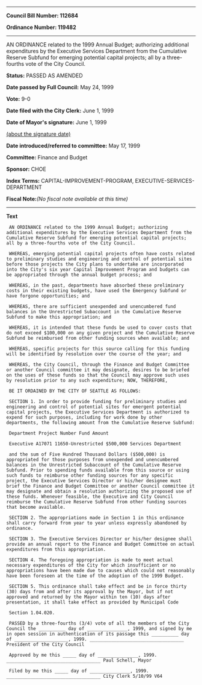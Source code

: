 

********

**Council Bill Number: 112684**
   
**Ordinance Number: 119482**
********

 AN ORDINANCE related to the 1999 Annual Budget; authorizing additional expenditures by the Executive Services Department from the Cumulative Reserve Subfund for emerging potential capital projects; all by a three-fourths vote of the City Council.

**Status:** PASSED AS AMENDED
   
**Date passed by Full Council:** May 24, 1999
   
**Vote:** 9-0
   
**Date filed with the City Clerk:** June 1, 1999
   
**Date of Mayor's signature:** June 1, 1999
   
[(about the signature date)](/~public/approvaldate.htm)
   
   
   
**Date introduced/referred to committee:** May 17, 1999
   
**Committee:** Finance and Budget
   
**Sponsor:** CHOE
   
   
**Index Terms:** CAPITAL-IMPROVEMENT-PROGRAM, EXECUTIVE-SERVICES-DEPARTMENT

**Fiscal Note:**_(No fiscal note available at this time)_

********

**Text**
   
```
 AN ORDINANCE related to the 1999 Annual Budget; authorizing additional expenditures by the Executive Services Department from the Cumulative Reserve Subfund for emerging potential capital projects; all by a three-fourths vote of the City Council.

 WHEREAS, emerging potential capital projects often have costs related to preliminary studies and engineering and control of potential sites before those projects the City plans to undertake are incorporated into the City's six year Capital Improvement Program and budgets can be appropriated through the annual budget process; and

 WHEREAS, in the past, departments have absorbed these preliminary costs in their existing budgets, have used the Emergency Subfund or have forgone opportunities; and

 WHEREAS, there are sufficient unexpended and unencumbered fund balances in the Unrestricted Subaccount in the Cumulative Reserve Subfund to make this appropriation; and

 WHEREAS, it is intended that these funds be used to cover costs that do not exceed $100,000 on any given project and the Cumulative Reserve Subfund be reimbursed from other funding sources when available; and

 WHEREAS, specific projects for this source calling for this funding will be identified by resolution over the course of the year; and

 WHEREAS, the City Council, through the Finance and Budget Committee or another Council committee it may designate, desires to be briefed on the uses of these funds so that the Council may approve such uses by resolution prior to any such expenditure; NOW, THEREFORE,

 BE IT ORDAINED BY THE CITY OF SEATTLE AS FOLLOWS:

 SECTION 1. In order to provide funding for preliminary studies and engineering and control of potential sites for emergent potential capital projects, the Executive Services Department is authorized to expend for such purposes, including for work done by other departments, the following amount from the Cumulative Reserve Subfund:

 Department Project Number Fund Amount

 Executive A17071 11650-Unrestricted $500,000 Services Department

 and the sum of Five Hundred Thousand Dollars ($500,000) is appropriated for those purposes from unexpended and unencumbered balances in the Unrestricted Subaccount of the Cumulative Reserve Subfund. Prior to spending funds available from this source or using such funds to reimburse other funding sources for any specific project, the Executive Services Director or his/her designee must brief the Finance and Budget Committee or another Council committee it may designate and obtain a resolution authorizing the proposed use of these funds. Whenever feasible, the Executive and City Council reimburse the Cumulative Reserve Subfund from other funding sources that become available.

 SECTION 2. The appropriations made in Section 1 in this ordinance shall carry forward from year to year unless expressly abandoned by ordinance.

 SECTION 3. The Executive Services Director or his/her designee shall provide an annual report to the Finance and Budget Committee on actual expenditures from this appropriation.

 SECTION 4. The foregoing appropriation is made to meet actual necessary expenditures of the City for which insufficient or no appropriations have been made due to causes which could not reasonably have been foreseen at the time of the adoption of the 1999 Budget.

 SECTION 5. This ordinance shall take effect and be in force thirty (30) days from and after its approval by the Mayor, but if not approved and returned by the Mayor within ten (10) days after presentation, it shall take effect as provided by Municipal Code

 Section 1.04.020.

 PASSED by a three-fourths (3/4) vote of all the members of the City Council the __________ day of _______________, 1999, and signed by me in open session in authentication of its passage this __________ day of ____________________, 1999. ___________________________________ President of the City Council

 Approved by me this _____ day of _______________, 1999. ___________________________________ Paul Schell, Mayor

 Filed by me this _____ day of _______________, 1999. ___________________________________ City Clerk 5/10/99 V64

```
